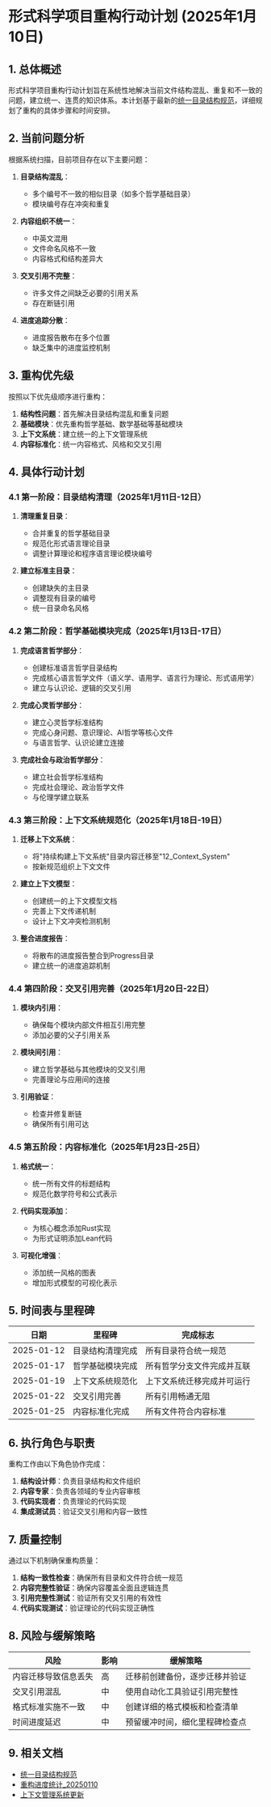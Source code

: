 # 形式科学项目重构行动计划 (2025年1月10日)

## 1. 总体概述

形式科学项目重构行动计划旨在系统性地解决当前文件结构混乱、重复和不一致的问题，建立统一、连贯的知识体系。本计划基于最新的[统一目录结构规范](./统一目录结构规范.md)，详细规划了重构的具体步骤和时间安排。

## 2. 当前问题分析

根据系统扫描，目前项目存在以下主要问题：

1. **目录结构混乱**：
   - 多个编号不一致的相似目录（如多个哲学基础目录）
   - 模块编号存在冲突和重复

2. **内容组织不统一**：
   - 中英文混用
   - 文件命名风格不一致
   - 内容格式和结构差异大

3. **交叉引用不完整**：
   - 许多文件之间缺乏必要的引用关系
   - 存在断链引用

4. **进度追踪分散**：
   - 进度报告散布在多个位置
   - 缺乏集中的进度监控机制

## 3. 重构优先级

按照以下优先级顺序进行重构：

1. **结构性问题**：首先解决目录结构混乱和重复问题
2. **基础模块**：优先重构哲学基础、数学基础等基础模块
3. **上下文系统**：建立统一的上下文管理系统
4. **内容标准化**：统一内容格式、风格和交叉引用

## 4. 具体行动计划

### 4.1 第一阶段：目录结构清理（2025年1月11日-12日）

1. **清理重复目录**：
   - 合并重复的哲学基础目录
   - 规范化形式语言理论目录
   - 调整计算理论和程序语言理论模块编号

2. **建立标准主目录**：
   - 创建缺失的主目录
   - 调整现有目录的编号
   - 统一目录命名风格

### 4.2 第二阶段：哲学基础模块完成（2025年1月13日-17日）

1. **完成语言哲学部分**：
   - 创建标准语言哲学目录结构
   - 完成核心语言哲学文件（语义学、语用学、语言行为理论、形式语用学）
   - 建立与认识论、逻辑的交叉引用

2. **完成心灵哲学部分**：
   - 建立心灵哲学标准结构
   - 完成心身问题、意识理论、AI哲学等核心文件
   - 与语言哲学、认识论建立连接

3. **完成社会与政治哲学部分**：
   - 建立社会哲学标准结构
   - 完成社会理论、政治哲学文件
   - 与伦理学建立联系

### 4.3 第三阶段：上下文系统规范化（2025年1月18日-19日）

1. **迁移上下文系统**：
   - 将"持续构建上下文系统"目录内容迁移至"12_Context_System"
   - 按新规范组织上下文文件

2. **建立上下文模型**：
   - 创建统一的上下文模型文档
   - 完善上下文传递机制
   - 设计上下文冲突检测机制

3. **整合进度报告**：
   - 将散布的进度报告整合到Progress目录
   - 建立统一的进度追踪机制

### 4.4 第四阶段：交叉引用完善（2025年1月20日-22日）

1. **模块内引用**：
   - 确保每个模块内部文件相互引用完整
   - 添加必要的父子引用关系

2. **模块间引用**：
   - 建立哲学基础与其他模块的交叉引用
   - 完善理论与应用间的连接

3. **引用验证**：
   - 检查并修复断链
   - 确保所有引用可达

### 4.5 第五阶段：内容标准化（2025年1月23日-25日）

1. **格式统一**：
   - 统一所有文件的标题结构
   - 规范化数学符号和公式表示

2. **代码实现添加**：
   - 为核心概念添加Rust实现
   - 为形式证明添加Lean代码

3. **可视化增强**：
   - 添加统一风格的图表
   - 增加形式模型的可视化表示

## 5. 时间表与里程碑

| 日期 | 里程碑 | 完成标志 |
|------|-------|---------|
| 2025-01-12 | 目录结构清理完成 | 所有目录符合统一规范 |
| 2025-01-17 | 哲学基础模块完成 | 所有哲学分支文件完成并互联 |
| 2025-01-19 | 上下文系统规范化 | 上下文系统迁移完成并可运行 |
| 2025-01-22 | 交叉引用完善 | 所有引用畅通无阻 |
| 2025-01-25 | 内容标准化完成 | 所有文件符合内容标准 |

## 6. 执行角色与职责

重构工作由以下角色协作完成：

1. **结构设计师**：负责目录结构和文件组织
2. **内容专家**：负责各领域的专业内容审核
3. **代码实现者**：负责理论的代码实现
4. **集成测试员**：验证交叉引用和内容一致性

## 7. 质量控制

通过以下机制确保重构质量：

1. **结构一致性检查**：确保所有目录和文件符合统一规范
2. **内容完整性验证**：确保内容覆盖全面且逻辑连贯
3. **引用完整性测试**：验证所有交叉引用的有效性
4. **代码实现测试**：验证理论的代码实现正确性

## 8. 风险与缓解策略

| 风险 | 影响 | 缓解策略 |
|------|------|---------|
| 内容迁移导致信息丢失 | 高 | 迁移前创建备份，逐步迁移并验证 |
| 交叉引用混乱 | 中 | 使用自动化工具验证引用完整性 |
| 格式标准实施不一致 | 中 | 创建详细的格式模板和检查清单 |
| 时间进度延迟 | 中 | 预留缓冲时间，细化里程碑检查点 |

## 9. 相关文档

- [统一目录结构规范](./统一目录结构规范.md)
- [重构进度统计_20250110](./重构进度统计_20250110.md)
- [上下文管理系统更新](./持续构建上下文系统/上下文管理系统更新_20250110.md)

